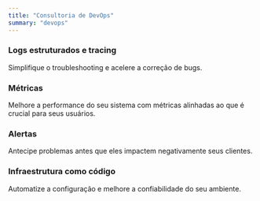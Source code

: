 ```yaml
---
title: "Consultoria de DevOps"
summary: "devops"
---
```


### Logs estruturados e tracing

Simplifique o troubleshooting e acelere a correção de bugs.

### Métricas

Melhore a performance do seu sistema com métricas alinhadas ao que é crucial para seus usuários.

### Alertas

Antecipe problemas antes que eles impactem negativamente seus clientes.

### Infraestrutura como código

Automatize a configuração e melhore a confiabilidade do seu ambiente.
